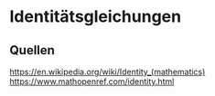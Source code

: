 # Identitätsgleichungen

## Quellen
https://en.wikipedia.org/wiki/Identity_(mathematics)
https://www.mathopenref.com/identity.html
